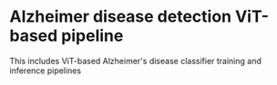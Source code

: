 # Alzheimer disease detection ViT-based pipeline
This includes ViT-based Alzheimer's disease classifier training and inference pipelines
